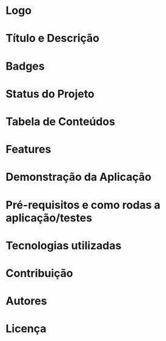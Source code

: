 # Logo

# Título e Descrição

# Badges

# Status do Projeto

# Tabela de Conteúdos

# Features

# Demonstração da Aplicação

# Pré-requisitos e como rodas a aplicação/testes

# Tecnologias utilizadas

# Contribuição

# Autores

# Licença
